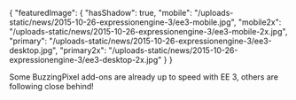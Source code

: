 {
    "featuredImage": {
        "hasShadow": true,
        "mobile": "/uploads-static/news/2015-10-26-expressionengine-3/ee3-mobile.jpg",
        "mobile2x": "/uploads-static/news/2015-10-26-expressionengine-3/ee3-mobile-2x.jpg",
        "primary": "/uploads-static/news/2015-10-26-expressionengine-3/ee3-desktop.jpg",
        "primary2x": "/uploads-static/news/2015-10-26-expressionengine-3/ee3-desktop-2x.jpg"
    }
}

Some BuzzingPixel add-ons are already up to speed with EE 3, others are following close behind!
